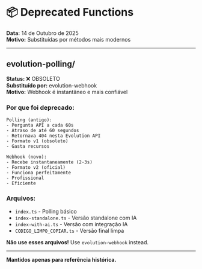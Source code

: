# 📦 Deprecated Functions

**Data:** 14 de Outubro de 2025  
**Motivo:** Substituídas por métodos mais modernos

---

## evolution-polling/

**Status:** ❌ OBSOLETO  
**Substituído por:** evolution-webhook  
**Motivo:** Webhook é instantâneo e mais confiável

### Por que foi deprecado:

```
Polling (antigo):
- Pergunta API a cada 60s
- Atraso de até 60 segundos
- Retornava 404 nesta Evolution API
- Formato v1 (obsoleto)
- Gasta recursos

Webhook (novo):
- Recebe instantaneamente (2-3s)
- Formato v2 (oficial)
- Funciona perfeitamente
- Profissional
- Eficiente
```

### Arquivos:
- `index.ts` - Polling básico
- `index-standalone.ts` - Versão standalone com IA
- `index-with-ai.ts` - Versão com integração IA
- `CODIGO_LIMPO_COPIAR.ts` - Versão final limpa

**Não use esses arquivos!** Use `evolution-webhook` instead.

---

**Mantidos apenas para referência histórica.**





